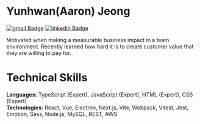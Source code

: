 # Yunhwan(Aaron) Jeong

[![gmail Badge](https://img.shields.io/badge/Gmail-D14836?style=flat-square&logo=gmail&logoColor=white&link=mailto:jimmy53120488@gmail.com)](mailto:jimmy53120488@gmail.com)
[![linkedin Badge](https://img.shields.io/badge/LinkedIn-0C66C3?style=flat-square&logo=linkedin&logoColor=EFF2EB)](https://www.linkedin.com/in/Yunhwan-jeong/)

Motivated when making a measurable business impact in a team environment.
Recently learned how hard it is to create customer value that they are willing to pay for.

# Technical Skills
**Languages:** TypeScript (Expert), JavaScript (Expert), HTML (Expert), CSS (Expert) <br/>
**Technologies:** React, Vue, Electron, Next.js, Vite, Webpack, Vitest, Jest, Emotion, Sass, Node.js, MySQL, REST, AWS
